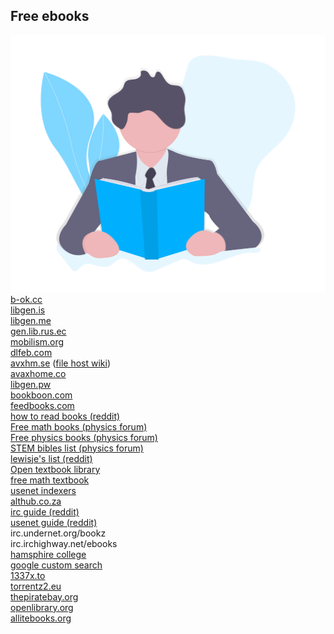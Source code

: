 ## Free ebooks

![Logo](https://raw.githubusercontent.com/danish486/ebooks/master/logo.png) 
[b-ok.cc](https://b-ok.cc)  
[libgen.is](https://libgen.is)  
[libgen.me](https://libgen.me)  
[gen.lib.rus.ec](http://gen.lib.rus.ec)  
[mobilism.org](https://mobilism.org)  
[dlfeb.com](https://dlfeb.com)  
[avxhm.se](https://avxhm.se) ([file host wiki](https://filehostlist.miraheze.org/))  
[avaxhome.co](https://avaxhome.co)  
[libgen.pw](https://libgen.pw)  
[bookboon.com](https://bookboon.com)  
[feedbooks.com](https://feedbooks.com)  
[how to read books (reddit)](https://www.reddit.com/r/FREEMEDIAHECKYEAH/comments/cveubp/how_to_read_books_comics_manga_magazines_online/)  
[Free math books (physics forum)](https://www.physicsforums.com/threads/free-math-books.796225/)  
[Free physics books (physics forum)](https://www.physicsforums.com/threads/free-physics-books.796223/)   
[STEM bibles list (physics forum) ](https://www.physicsforums.com/threads/stem-bibles-list.945635/)  
[lewisje's list (reddit)](https://www.reddit.com/r/learnmath/comments/5nk3ze/-/dcc8d1m)  
[Open textbook library](https://open.umn.edu/opentextbooks/subjects/7)  
[free math textbook](http://people.math.gatech.edu/~cain/textbooks/onlinebooks.html)  
[usenet indexers](https://www.reddit.com/r/usenet/wiki/indexers)  
[althub.co.za](https://althub.co.za)  
[irc guide (reddit)](https://www.reddit.com/r/Piracy/comments/2oftbu/guide_the_idiot_proof_guide_to_downloading_ebooks/)  
[usenet guide (reddit)](https://www.reddit.com/r/Piracy/comments/95t525/i_said_i_would_so_finally_delivered_on_my_guide/)  
irc.undernet.org/bookz    
irc.irchighway.net/ebooks    
[hamsphire college](https://www.hampshire.edu/library/links-to-free-ebook-resources)  
[google custom search](https://cse.google.com/cse?cx=003753031376654422446:szjag5vbefo)  
[1337x.to](https://1337x.to)  
[torrentz2.eu](https://torrentz2.eu)  
[thepiratebay.org](https://thepiratebay.org)  
[openlibrary.org](https://openlibrary.org/)   
[allitebooks.org](http://www.allitebooks.org/)
